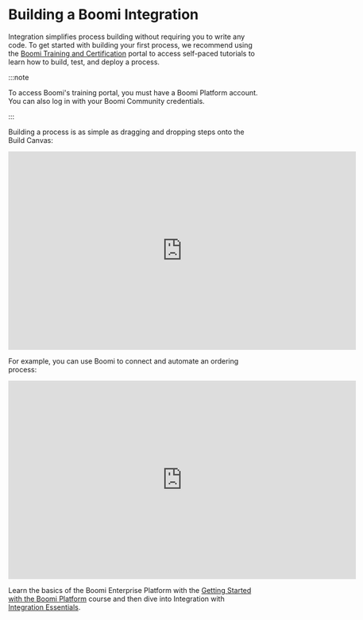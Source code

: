 # Building a Boomi Integration

<head>
  <meta name="guidename" content="Integration"/>
  <meta name="context" content="GUID-35472cd2-8b43-4ef9-bb6c-f1f13b726bfe"/>
</head>

Integration simplifies process building without requiring you to write any code. To get started with building your first process, we recommend using the [Boomi Training and Certification](./int-Boomi_Training_and_Certification.md) portal to access self-paced tutorials to learn how to build, test, and deploy a process.

:::note

To access Boomi's training portal, you must have a Boomi Platform account. You can also log in with your Boomi Community credentials.

:::

Building a process is as simple as dragging and dropping steps onto the Build Canvas:

<iframe width="700px" height="400px" src="https://embed.app.guidde.com/playbooks/qkhpRwfSek1kPrRXPDTpSo" title="Simple integration" frameborder="0" referrerpolicy="unsafe-url" allowfullscreen="true" allow="clipboard-write" sandbox="allow-popups allow-popups-to-escape-sandbox allow-scripts allow-forms allow-same-origin allow-presentation"></iframe>

For example, you can use Boomi to connect and automate an ordering process:

<iframe width="700px" height="400px" src="https://www.youtube.com/embed/_bgzF5_5WC8?si=hH7r-k3p0k0qjY1J" title="YouTube video player" frameborder="0" allow="accelerometer; autoplay; clipboard-write; encrypted-media; gyroscope; picture-in-picture; web-share" referrerpolicy="strict-origin-when-cross-origin" allowfullscreen></iframe>

Learn the basics of the Boomi Enterprise Platform with the [Getting Started with the Boomi Platform](https://community.boomi.com/s/learning-plan-detail-standard?ltui__urlRecordId=aOM6S0000008OIoWAM&ltui__urlRedirect=learning-plan-detail-standard) course and then dive into Integration with [Integration Essentials](https://community.boomi.com/s/learning-plan-detail-standard?ltui__urlRecordId=aOM6S0000008OKpWAM&ltui__urlRedirect=learning-plan-detail-standard).
